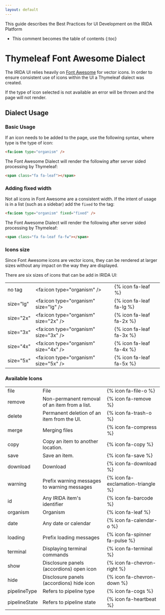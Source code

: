 ```yaml
---
layout: default
---
```


This guide describes the Best Practices for UI Development on the IRIDA Platform

* This comment becomes the table of contents
{:toc}

Thymeleaf Font Awesome Dialect
==============================

The IRIDA UI relies heavily on [Font Awesome](http://fortawesome.github.io/Font-Awesome/) for vector icons. In order to ensure consistent use of icons within the UI a Thymeleaf dialect was created.

If the type of icon selected is not available an error will be thrown and the page will not render.

Dialect Usage
-------------

### Basic Usage

If an icon needs to be added to the page, use the following syntax, where type is the type of icon:

```html
<fa:icon type="organism" />
```

The Font Awesome Dialect will render the following after server sided processing by Thymeleaf:

```html
<span class="fa fa-leaf"></span>
```

### Adding fixed width

Not all icons in Font Awesome are a consistent width.  If the intent of usage is in a list (such as a sidebar) add the `fixed` to the tag:

```html
<fa:icon type="organism" fixed="fixed" />
```

The Font Awesome Dialect will render the following after server sided processing by Thymeleaf:

```html
<span class="fa fa-leaf fa-fw"></span>
```

### Icons size

Since Font Awesome icons are vector icons, they can be rendered at larger sizes without any impact on the way they are displayed.

There are six sizes of icons that can be add in IRIDA UI: 

<table>
<tr>
<td>
no tag
</td>
<td>
&lt;fa:icon type="organism" /&gt;
</td>
<td>    
{% icon fa-leaf %}
</td>
</tr>
<tr>
<td>
size="lg"
</td>
<td>
&lt;fa:icon type="organism" size="lg" /&gt;
</td>
<td>    
{% icon fa-leaf fa-lg %}
</td>
</tr>
<tr>
<td>
size="2x"
</td>
<td>
&lt;fa:icon type="organism" size="2x" /&gt;
</td>
<td>    
{% icon fa-leaf fa-2x %}
</td>
</tr>
<tr>
<td>
size="3x"
</td>
<td>
&lt;fa:icon type="organism" size="3x" /&gt;
</td>
<td>    
{% icon fa-leaf fa-3x %}
</td>
</tr>
<tr>
<td>
size="4x"
</td>
<td>
&lt;fa:icon type="organism" size="4x" /&gt;
</td>
<td>    
{% icon fa-leaf fa-4x %}
</td>
</tr>
<tr>
<td>
size="5x"
</td>
<td>
&lt;fa:icon type="organism" size="5x" /&gt;
</td>
<td>    
{% icon fa-leaf fa-5x %}
</td>
</tr>
</table>

### Available Icons

<table>
<tr>
<td>
file
</td>
<td>
File
</td>
<td>
{% icon fa-file-o %}
</td>
</tr>
<tr>
<td>
remove
</td>
<td>
Non-permanent removal of an item from a list.
</td>
<td>
{% icon fa-remove %}
</td>
</tr>
<tr>
<td>
delete
</td>
<td>
Permanent deletion of an item from the UI.
</td>
<td>
{% icon fa-trash-o %}
</td>
</tr>
<tr>
<td>
merge
</td>
<td>
Merging files
</td>
<td>
{% icon fa-compress %}
</td>
</tr>
<tr>
<td>
copy
</td>
<td>
Copy an item to another location.
</td>
<td>
{% icon fa-copy %}
</td>
</tr>
<tr>
<td>
save
</td>
<td>
Save an item.
</td>
<td>
{% icon fa-save %}
</td>
</tr>
<tr>
<td>
download
</td>
<td>
Download
</td>
<td>
{% icon fa-download %}
</td>
</tr>
<tr>
<td>
warning
</td>
<td>
Prefix warning messages to warning messages
</td>
<td>
{% icon fa-exclamation-triangle %}
</td>
</tr>
<tr>
<td>
id
</td>
<td>
Any IRIDA item's identifier
</td>
<td>
{% icon fa-barcode %}
</td>
</tr>
<tr>
<td>
organism
</td>
<td>
Organism
</td>
<td>
{% icon fa-leaf %}
</td>
</tr>
<tr>
<td>
date
</td>
<td>
Any date or calendar
</td>
<td>
{% icon fa-calendar-o %}
</td>
</tr>
<tr>
<td>
loading
</td>
<td>
Prefix loading messages
</td>
<td>
{% icon fa-spinner fa-pulse %}
</td>
</tr>
<tr>
<td>
terminal
</td>
<td>
Displaying terminal commands
</td>
<td>
{% icon fa-terminal %}
</td>
</tr>
<tr>
<td>
show
</td>
<td>
Disclosure panels (accordions) open icon
</td>
<td>
{% icon fa-chevron-right %}
</td>
</tr>
<tr>
<td>
hide
</td>
<td>
Disclosure panels (accordions) hide icon
</td>
<td>
{% icon fa-chevron-down %}
</td>
</tr>
<tr>
<td>
pipelineType
</td>
<td>
Refers to pipeline type
</td>
<td>
{% icon fa-cogs %}
</td>
</tr>
<tr>
<td>
pipelineState
</td>
<td>
Refers to pipeline state
</td>
<td>
{% icon fa-heartbeat %}
</td>
</tr>
</table>

